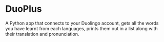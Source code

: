 # DuoPlus
 A Python app that connects to your Duolingo account, gets all the words you have learnt from each languages, prints them out in a list along with their translation and pronunciation.
